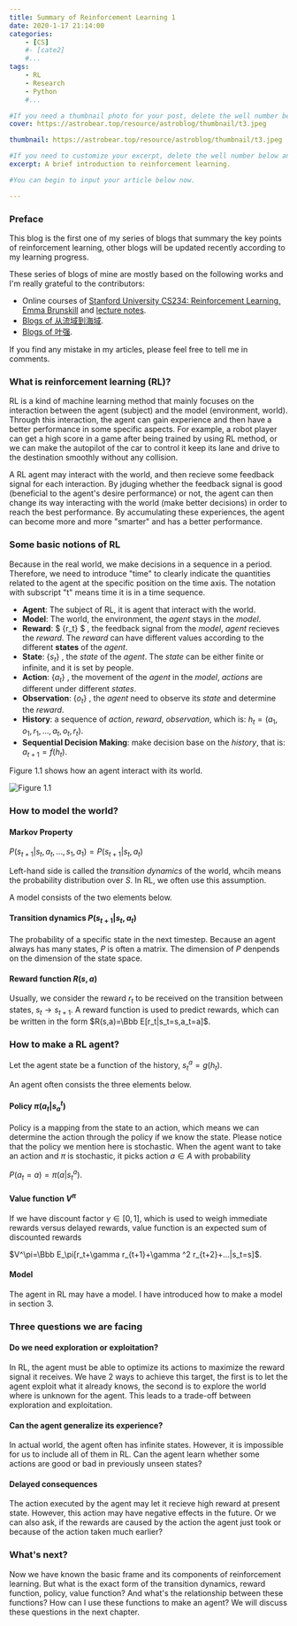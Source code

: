 ```yaml
---
title: Summary of Reinforcement Learning 1
date: 2020-1-17 21:14:00
categories: 
	- [CS]
	#- [cate2]
	#...
tags: 
	- RL
	- Research
	- Python
	#...

#If you need a thumbnail photo for your post, delete the well number below and finish the directory.
cover: https://astrobear.top/resource/astroblog/thumbnail/t3.jpeg

thumbnail: https://astrobear.top/resource/astroblog/thumbnail/t3.jpeg

#If you need to customize your excerpt, delete the well number below and input something. You can also input <!-- more --> in your article to divide the excerpt and other contents.
excerpt: A brief introduction to reinforcement learning.

#You can begin to input your article below now.

---
```


### Preface

This blog is the first one of my series of blogs that summary the key points of reinforcement learning, other blogs will be updated recently according to my learning progress. 

These series of blogs of mine are mostly based on the following works and I'm really grateful to the contributors: 

- Online courses of [Stanford University CS234: Reinforcement Learning, Emma Brunskill](https://www.youtube.com/watch?v=FgzM3zpZ55o&list=PLoROMvodv4rOSOPzutgyCTapiGlY2Nd8u) and [lecture notes](https://drive.google.com/drive/folders/1tDME7YQWuipE7WVi0QHFoLhMOvAQdWIn).
- [Blogs of 从流域到海域](https://blog.csdn.net/solo95/category_9298323.html).
- [Blogs of 叶强](https://zhuanlan.zhihu.com/reinforce).

If you find any mistake in my articles, please feel free to tell me in comments.

### What is reinforcement learning (RL)?

RL is a kind of machine learning method that mainly focuses on the interaction between the agent (subject) and the model (environment, world). Through this interaction, the agent can gain experience and then have a better performance in some specific aspects. For example, a robot player can get a high score in a game after being trained by using RL method, or we can make the autopilot of the car to control it keep its lane and drive to the destination smoothly without any collision.

A RL agent may interact with the world, and then recieve some feedback signal for each interaction. By jduging whether the feedback signal is good (beneficial to the agent's desire performance) or not, the agent can then change its way interacting with the world (make better decisions) in order to reach the best performance. By accumulating these experiences, the agent can become more and more "smarter" and has a better performance.

### Some basic notions of RL

Because in the real world, we make decisions in a sequence in a period. Therefore, we need to introduce "time" to clearly indicate the quantities related to the agent at the specific position on the time axis. The notation with subscript "t" means time it is in a time sequence. 

- **Agent**: The subject of RL, it is agent that interact with the world.
- **Model**: The world, the environment, the *agent* stays in the *model*.
- **Reward**: $ \{r_t\} $ , the feedback signal from the *model*, *agent* recieves the *reward*. The *reward* can have different values according to the different **states** of the *agent*.
- **State**: $\{s_t\}$ , the *state* of the *agent*. The *state* can be either finite or infinite, and it is set by people.
- **Action**: $\{a_t\}$ , the movement of the *agent* in the *model*, *actions* are different under different *states*.
- **Observation**: $\{o_t\}$ , the *agent* need to observe its *state* and determine the *reward*.
- **History**: a sequence of *action*, *reward*, *observation*, which is: $h_t=(a_1,o_1,r_1,...,a_t,o_t,r_t)$.
- **Sequential Decision Making**: make decision base on the *history*, that is: $a_{t+1}=f(h_t)$.

Figure 1.1 shows how an agent interact with its world.

![Figure 1.1](https://astrobear.top/resource/astroblog/content/rl1.1.jpeg)

### How to model the world?

#### Markov Property

$P(s_{t+1}|s_t,a_t,...,s_1,a_1)=P(s_{t+1}|s_t,a_t)$

Left-hand side is called the *transition dynamics* of the world, whcih means the probability distribution over $S$. In RL, we often use this assumption. 

A model consists of the two elements below. 

#### Transition dynamics $P(s_{t+1}|s_t,a_t)$

The probability of a specific state in the next timestep. Because an agent always has many states, $P$ is often a matrix. The dimension of $P$ denpends on the dimension of the state space. 

#### Reward function $R(s,a)$

Usually, we consider the reward $r_t$ to be received on the transition between states, $s_t\rightarrow{s_{t+1}}$. A reward function is used to predict rewards, which can be written in the form $R(s,a)=\Bbb E[r_t|s_t=s,a_t=a]$.

### How to make a RL agent?

Let the agent state be a function of the history, $s_t^a=g(h_t)$.

An agent often consists the three elements below.

#### Policy $\pi(a_t|s_a^t)$

Policy is a mapping from the state to an action, which means we can determine the action through the policy if we know the state. Please notice that the policy we mention here is stochastic.  When the agent want to take an action and $\pi$ is stochastic, it picks action $a\in A$ with probability

$P(a_t=a)=\pi(a|s_t^a)$.

#### Value function $V^\pi$

If we have discount factor $\gamma\in [0,1]$, which is used to weigh immediate rewards versus delayed rewards, value function is an expected sum of discounted rewards

$V^\pi=\Bbb E_\pi[r_t+\gamma r_{t+1}+\gamma ^2 r_{t+2}+...|s_t=s]$.

#### Model

The agent in RL may have a model. I have introduced how to make a model in section 3.

### Three questions we are facing

#### Do we need exploration or exploitation?

In RL, the agent must be able to optimize its actions to maximize the reward signal it receives. We have 2 ways to achieve this target, the first is to let the agent exploit what it already knows, the second is to explore the world where is unknown for the agent. This leads to a trade-off between exploration and exploitation.

#### Can the agent generalize its experience?

In actual world, the agent often has infinite states. However, it is impossible for us to include all of them in RL. Can the agent learn whether some actions are good or bad in previously unseen states?

#### Delayed consequences

The action executed by the agent may let it recieve high reward at present state. However, this action may have negative effects in the future. Or we can also ask, if the rewards are caused by the action the agent just took or because of the action taken much earlier?

### What's next?

Now we have known the basic frame and its components of reinforcement learning. But what is the exact form of the transition dynamics, reward function, policy, value function? And what's the relationship between these functions? How can I use these functions to make an agent? We will discuss these questions in the next chapter.